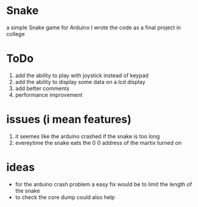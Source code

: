 # Snake
a simple Snake game for Arduino 
I wrote the code as a final project in college

# ToDo 
1. add the ability to play with joystick instead of keypad
2. add the ability to display some data on a lcd display
3. add better comments
4. performance improvement

# issues (i mean features)
1. it seemes like the arduino crashed if the snake is too long
2. evereytime the snake eats the 0 0 address of the martix turned on

# ideas 
- for the arduino crash problem a easy fix would be to limit the length of the snake
- to check the core dump could also help 
